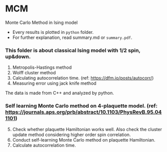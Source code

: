# MCM
Monte Carlo Method in Ising model
* Every results is plotted in `python` folder.  
* For further explanation, read summary.md or `summary.pdf`.

### This folder is about classical Ising model with 1/2 spin, up&down.
1. Metropolis-Hastings method
2. Wolff cluster method
3. Calculating autocorrelation time. (ref: <https://dfm.io/posts/autocorr/>)
4. Measuring error using jack knife method

The data is made from C++ and analyzed by python.

### Self learning Monte Carlo method on 4-plaquette model. (ref: <https://journals.aps.org/prb/abstract/10.1103/PhysRevB.95.041101>)
5. Check whether plaquette Hamiltonian works well. Also check the cluster update method considering higher order spin correlation.
6. Conduct self-learning Monte Carlo method on plaquette Hamiltonian.
7. Calculate autocorrelation time.

